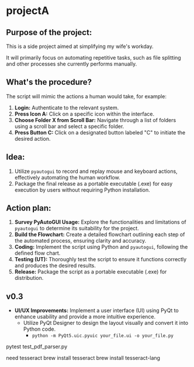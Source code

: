 # projectA

## Purpose of the project:

This is a side project aimed at simplifying my wife's workday. 

It will primarily focus on automating repetitive tasks, such as file splitting and other processes she currently performs manually.

## What's the procedure?

The script will mimic the actions a human would take, for example:

1. **Login:**  Authenticate to the relevant system.
2. **Press Icon A:**  Click on a specific icon within the interface.
3. **Choose Folder X from Scroll Bar:** Navigate through a list of folders using a scroll bar and select a specific folder.
4. **Press Button C:** Click on a designated button labeled "C" to initiate the desired action.

## Idea:

1. Utilize `pyautogui` to record and replay mouse and keyboard actions, effectively automating the human workflow.
2. Package the final release as a portable executable (.exe) for easy execution by users without requiring Python installation.

## Action plan:

1. **Survey PyAutoGUI Usage:**  Explore the functionalities and limitations of `pyautogui` to determine its suitability for the project.
2. **Build the Flowchart:** Create a detailed flowchart outlining each step of the automated process, ensuring clarity and accuracy.
3. **Coding:** Implement the script using Python and `pyautogui`, following the defined flow chart.
4. **Testing (UT):**  Thoroughly test the script to ensure it functions correctly and produces the desired results.
5. **Release:** Package the script as a portable executable (.exe) for distribution.

## v0.3

- **UI/UX Improvements:** Implement a user interface (UI) using PyQt to enhance usability and provide a more intuitive experience.
    -  Utilize PyQt Designer to design the layout visually and convert it into Python code.
        - `python -m PyQt5.uic.pyuic your_file.ui -o your_file.py` 


pytest test_pdf_parser.py

need tesseract
brew install tesseract
brew install tesseract-lang